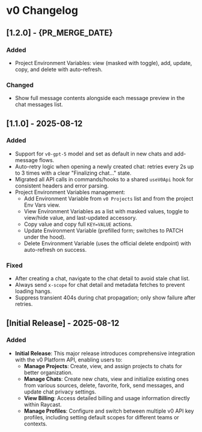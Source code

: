 # v0 Changelog

## [1.2.0] - {PR_MERGE_DATE}

### Added

- Project Environment Variables: view (masked with toggle), add, update, copy, and delete with auto-refresh.

### Changed

- Show full message contents alongside each message preview in the chat messages list.

## [1.1.0] - 2025-08-12

### Added

- Support for `v0-gpt-5` model and set as default in new chats and add-message flows.
- Auto-retry logic when opening a newly created chat: retries every 2s up to 3 times with a clear "Finalizing chat..." state.
- Migrated all API calls in commands/hooks to a shared `useV0Api` hook for consistent headers and error parsing.
- Project Environment Variables management:
  - Add Environment Variable from `v0 Projects` list and from the project Env Vars view.
  - View Environment Variables as a list with masked values, toggle to view/hide value, and last-updated accessory.
  - Copy value and copy full `KEY=VALUE` actions.
  - Update Environment Variable (prefilled form; switches to PATCH under the hood).
  - Delete Environment Variable (uses the official delete endpoint) with auto-refresh on success.

### Fixed

- After creating a chat, navigate to the chat detail to avoid stale chat list.
- Always send `x-scope` for chat detail and metadata fetches to prevent loading hangs.
- Suppress transient 404s during chat propagation; only show failure after retries.

## [Initial Release] - 2025-08-12

### Added

- **Initial Release**: This major release introduces comprehensive integration with the v0 Platform API, enabling users to:
  - **Manage Projects**: Create, view, and assign projects to chats for better organization.
  - **Manage Chats**: Create new chats, view and initialize existing ones from various sources, delete, favorite, fork, send messages, and update chat privacy settings.
  - **View Billing**: Access detailed billing and usage information directly within Raycast.
  - **Manage Profiles**: Configure and switch between multiple v0 API key profiles, including setting default scopes for different teams or contexts.
